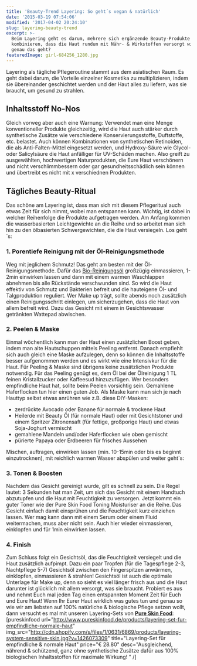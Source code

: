 ```yaml
---
title: 'Beauty-Trend Layering: So geht´s vegan & natürlich'
date: '2015-03-19 07:54:06'
modified: '2017-04-02 20:24:10'
slug: layering-beauty-trend
excerpt: >-
  Beim Layering geht es darum, mehrere sich ergänzende Beauty-Produkte so zu
  kombinieren, dass die Haut rundum mit Nähr- & Wirkstoffen versorgt wird. Wie
  genau das geht?
featuredImage: girl-684256_1280.jpg
---
```


Layering als tägliche Pflegeroutine stammt aus dem asiatischen Raum. Es geht dabei darum, die Vorteile einzelner Kosmetika zu multiplizieren, indem sie übereinander geschichtet werden und der Haut alles zu liefern, was sie braucht, um gesund zu strahlen.

## Inhaltsstoff No-Nos

Gleich vorweg aber auch eine Warnung: Verwendet man eine Menge konventioneller Produkte gleichzeitig, wird die Haut auch stärker durch synthetische Zusätze wie verschiedene Konservierungsstoffe, Duftstoffe, etc. belastet. Auch können Kombinationen von synthetischen Retinoiden, die als Anti-Falten-Mittel eingesetzt werden, und Hydroxy-Säure wie Glycol- oder Salicylsäure die Haut anfälliger für UV-Schäden machen. Also greift zu ausgewählten, hochwertigen Naturprodukten, die Eure Haut verschönern und nicht verschlimmbessern oder gar gesundheitsschädlich sein können und übertreibt es nicht mit x verschiednen Produkten.

## Tägliches Beauty-Ritual

Das schöne am Layering ist, dass man sich mit diesem Pflegeritual auch etwas Zeit für sich nimmt, wobei man entspannen kann. Wichtig, ist dabei in welcher Reihenfolge die Produkte aufgetragen werden. Am Anfang kommen die wasserbasierten Leichtgewichte an die Reihe und so arbeitet man sich hin zu den ölbasierten Schwergewichten, die die Haut versiegeln. Los geht´s: [<!-- Image removed (no copyright): SPRING-640x237.jpg -->](https://www.veganblatt.com/i/SPRING.jpg)

### 1\. Porentiefe Reinigung mit der Öl-Reinigungsmethode

Weg mit jeglichem Schmutz! Das geht am besten mit der Öl-Reinigungsmethode. Dafür das [Bio-Reinigungsöl](https://www.pureskinfood.de/psf/bio-gesichtsreinigungs-oel) großzügig einmassieren, 1-2min einwirken lassen und dann mit einem warmen Waschlappen abnehmen bis alle Rückstände verschwunden sind. So wird die Haut effektiv von Schmutz und Bakterien befreit und die hauteigene Öl- und Talgproduktion reguliert. Wer Make up trägt, sollte abends noch zusätzlich einen Reinigungsschritt einlegen, um sicherzugehen, dass die Haut von allem befreit wird. Dazu das Gesicht mit einem in Gesichtswasser getränkten Wattepad abwischen.

### 2\. Peelen & Maske

Einmal wöchentlich kann man der Haut einen zusätzlichen Boost geben, indem man alte Hautschuppen mittels Peeling entfernt. Danach empfiehlt sich auch gleich eine Maske aufzulegen, denn so können die Inhaltsstoffe besser aufgenommen werden und es wirkt wie eine Intensivkur für die Haut. Für Peeling & Maske sind übrigens keine zusätzlichen Produkte notwendig. Für das Peeling genügt es, dem Öl bei der Ölreinigung 1 TL feinen Kristallzucker oder Kaffeesud hinzuzufügen. Wer besonders empfindliche Haut hat, sollte beim Peelen vorsichtig sein. Gemahlene Haferflocken tun hier einen guten Job. Als Maske kann man sich je nach Hauttyp selbst etwas anrühren wie z.B. diese DIY-Masken:

*   zerdrückte Avocado oder Banane für normale & trockene Haut
*   Heilerde mit Beauty Öl (für normale Haut) oder mit Gesichtstoner und einem Spritzer Zitronensaft (für fettige, großporige Haut) und etwas Soja-Joghurt vermischt
*   gemahlene Mandeln und/oder Haferflocken wie oben gemischt
*   pürierte Papaya oder Erdbeeren für frisches Aussehen

Mischen, auftragen, einwirken lassen (min. 10-15min oder bis es beginnt einzutrocknen), mit reichlich warmen Wasser abspülen und weiter geht\`s:

### 3\. Tonen & Boosten

Nachdem das Gesicht gereinigt wurde, gilt es schnell zu sein. Die Regel lautet: 3 Sekunden hat man Zeit, um sich das Gesicht mit einem Handtuch abzutupfen und die Haut mit Feuchtigkeit zu versorgen. Jetzt kommt ein guter Toner wie der Pure Skin Food Toning Moisturiser an die Reihe. Das Gesicht einfach damit einsprühen und die Feuchtigkeit kurz einziehen lassen. Wer mag kann dann mit einem Serum oder einem Fluid weitermachen, muss aber nicht sein. Auch hier wieder einmassieren, einklopfen und für 1min einwirken lassen.

### 4\. Finish

Zum Schluss folgt ein Gesichtsöl, das die Feuchtigkeit versiegelt und die Haut zusätzlich aufpimpt. Dazu ein paar Tropfen (für die Tagespflege 2-3, Nachtpflege 5-7) Gesichtsöl zwischen den Fingerspitzen anwärmen, einklopfen, einmassieren & strahlen! Gesichtsöl ist auch die optimale Unterlage für Make up, denn so sieht es viel länger frisch aus und die Haut darunter ist glücklich mit allem versorgt, was sie braucht. Probiert es aus und nehmt Euch mal jeden Tag einen entspannten Moment Zeit für Euch und Eure Haut! Wenn Ihr Eurer Haut wirklich was gutes tun und genau so wie wir am liebsten auf 100% natürliche & biologische Pflege setzen wollt, dann versucht es mal mit unseren Layering-Sets von [**Pure Skin Food**](http://www.pureskinfood.de/collections/layering-pflegesystem): \[pureskinfood url="http://www.pureskinfood.de/products/layering-set-fur-empfindliche-normale-haut" img\_src="http://cdn.shopify.com/s/files/1/0631/6869/products/layering-system-sensitive-skin.jpg?v=1426073309" title="Layering-Set für empfindliche & normale Haut" price="€ 28.80" desc="Ausgleichend, nährend & schützend, ganz ohne synthetische Zusätze dafür aus 100% biologischen Inhaltsstoffen für maximale Wirkung! " /\]
